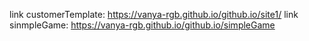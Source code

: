 link customerTemplate:  https://vanya-rgb.github.io/github.io/site1/
link sinmpleGame:  https://vanya-rgb.github.io/github.io/simpleGame
